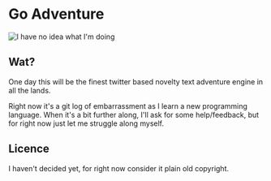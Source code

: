 # Go Adventure

![I have no idea what I'm doing](http://media.tumblr.com/tumblr_me0qrvGwDP1r3z80e.jpg)

## Wat?

One day this will be the finest twitter based novelty text adventure engine in all the lands.

Right now it's a git log of embarrassment as I learn a new programming language. When it's a bit further along, I'll ask for some help/feedback, but for right now just let me struggle along myself.

## Licence

I haven't decided yet, for right now consider it plain old copyright.
